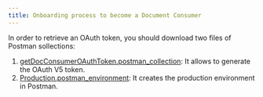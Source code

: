 ```yaml
---
title: Onboarding process to become a Document Consumer
---
```


In order to retrieve an OAuth token, you should download two files of Postman sollections:

1. [getDocConsumerOAuthToken.postman_collection](): It allows to generate the OAuth V5 token.
2. [Production.postman_environment](): It creates the production environment in Postman.
